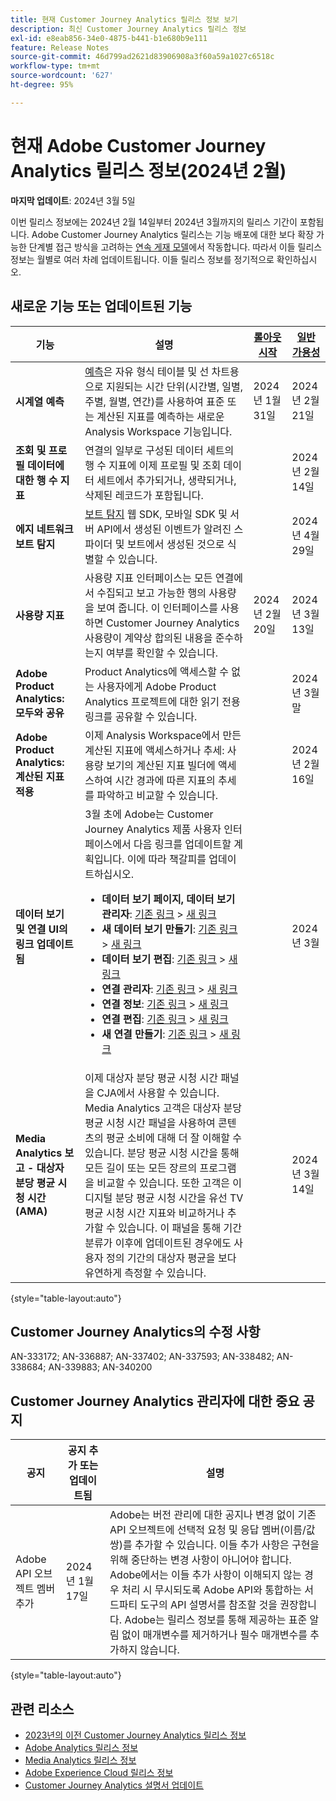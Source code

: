 ```yaml
---
title: 현재 Customer Journey Analytics 릴리스 정보 보기
description: 최신 Customer Journey Analytics 릴리스 정보
exl-id: e8eab856-34e0-4875-b441-b1e680b9e111
feature: Release Notes
source-git-commit: 46d799ad2621d83906908a3f60a59a1027c6518c
workflow-type: tm+mt
source-wordcount: '627'
ht-degree: 95%

---
```


# 현재 Adobe Customer Journey Analytics 릴리스 정보(2024년 2월)

**마지막 업데이트**: 2024년 3월 5일

이번 릴리스 정보에는 2024년 2월 14일부터 2024년 3월까지의 릴리스 기간이 포함됩니다. Adobe Customer Journey Analytics 릴리스는 기능 배포에 대한 보다 확장 가능한 단계별 접근 방식을 고려하는 [연속 게재 모델](releases.md)에서 작동합니다. 따라서 이들 릴리스 정보는 월별로 여러 차례 업데이트됩니다. 이들 릴리스 정보를 정기적으로 확인하십시오.

## 새로운 기능 또는 업데이트된 기능

| 기능 | 설명 | [롤아웃 시작](releases.md) | [일반 가용성](releases.md) |
| ----------- | ---------- | ------- | ---- |
| **시계열 예측** | [예측](../analysis-workspace/c-forecast/forecasting.md)은 자유 형식 테이블 및 선 차트용으로 지원되는 시간 단위(시간별, 일별, 주별, 월별, 연간)를 사용하여 표준 또는 계산된 지표를 예측하는 새로운 Analysis Workspace 기능입니다. | 2024년 1월 31일 | 2024년 2월 21일 |
| **조회 및 프로필 데이터에 대한 행 수 지표** | 연결의 일부로 구성된 데이터 세트의 행 수 지표에 이제 프로필 및 조회 데이터 세트에서 추가되거나, 생략되거나, 삭제된 레코드가 포함됩니다. |  | 2024년 2월 14일 |
| **에지 네트워크 보트 탐지** | [보트 탐지](https://experienceleague.adobe.com/docs/experience-platform/datastreams/bot-detection.html) 웹 SDK, 모바일 SDK 및 서버 API에서 생성된 이벤트가 알려진 스파이더 및 보트에서 생성된 것으로 식별할 수 있습니다. | | 2024년 4월 29일 |
| **사용량 지표** | 사용량 지표 인터페이스는 모든 연결에서 수집되고 보고 가능한 행의 사용량을 보여 줍니다. 이 인터페이스를 사용하면 Customer Journey Analytics 사용량이 계약상 합의된 내용을 준수하는지 여부를 확인할 수 있습니다. | 2024년 2월 20일 | 2024년 3월 13일 |
| **Adobe Product Analytics: 모두와 공유** | Product Analytics에 액세스할 수 없는 사용자에게 Adobe Product Analytics 프로젝트에 대한 읽기 전용 링크를 공유할 수 있습니다. |  | 2024년 3월 말 |
| **Adobe Product Analytics: 계산된 지표 적용** | 이제 Analysis Workspace에서 만든 계산된 지표에 액세스하거나 추세: 사용량 보기의 계산된 지표 빌더에 액세스하여 시간 경과에 따른 지표의 추세를 파악하고 비교할 수 있습니다. |  | 2024년 2월 16일 |
| **데이터 보기 및 연결 UI의 링크 업데이트됨** | 3월 초에 Adobe는 Customer Journey Analytics 제품 사용자 인터페이스에서 다음 링크를 업데이트할 계획입니다. 이에 따라 책갈피를 업데이트하십시오.<ul><li>**데이터 보기 페이지, 데이터 보기 관리자**: [기존 링크](https://experience.adobe.com/#/@aresstagevalidationco/platform/analytics/#/dataViewsCJA/manager) > [새 링크](https://experience.adobe.com/#/@org/platform/analytics/#/apps/data-management/data-views)</li><li>**새 데이터 보기 만들기**: [기존 링크](https://experience.adobe.com/#/@aresstagevalidationco/platform/analytics/#/dataViewsCJA/new) > [새 링크](https://experience.adobe.com/#/@org/platform/analytics/#/apps/data-management/data-views/new)</li><li>**데이터 보기 편집**: [기존 링크](https://experience.adobe.com/#/@aresstagevalidationco/platform/analytics/#/dataViewsCJA/edit/dv_65b9f6eba2c6554743236e88) > [새 링크](https://experience.adobe.com/#/@aresemeavalidationco/platform/analytics/#/apps/data-management/data-views/dv_62fde2e158324f2803c9e5d6/edit)</li><li>**연결 관리자**: [기존 링크](https://experience.adobe.com/#/@aresstagevalidationco/platform/analytics/#/connections2/manager) > [새 링크](https://experience.adobe.com/#/@org/platform/analytics/#/apps/data-management/connections)</li><li>**연결 정보**: [기존 링크](https://experience.adobe.com/#/@aresstagevalidationco/platform/analytics/#/connections2/view/dg_66749c92-784b-45bb-b114-e9e8377a2fc1) > [새 링크](https://experience.adobe.com/#/@org/platform/analytics/#/apps/data-management/connections/dg_a2b297a6-9220-440d-a403-ee8fbf627cd8)</li><li>**연결 편집**: [기존 링크](https://experience.adobe.com/#/@aresstagevalidationco/platform/analytics/#/connections2/edit/dg_66749c92-784b-45bb-b114-e9e8377a2fc1) > [새 링크](https://experience.adobe.com/#/@org/platform/analytics/#/apps/data-management/connections/dg_a2b297a6-9220-440d-a403-ee8fbf627cd8/edit)</li><li>**새 연결 만들기**: [기존 링크](https://experience.adobe.com/#/@aresstagevalidationco/platform/analytics/#/connections2/new) > [새 링크](https://experience.adobe.com/#/@org/platform/analytics/#/apps/data-management/connections/new/edit)</li></ul> |  | 2024년 3월 |
| **Media Analytics 보고 - 대상자 분당 평균 시청 시간(AMA)** | 이제 대상자 분당 평균 시청 시간 패널을 CJA에서 사용할 수 있습니다. Media Analytics 고객은 대상자 분당 평균 시청 시간 패널을 사용하여 콘텐츠의 평균 소비에 대해 더 잘 이해할 수 있습니다. 분당 평균 시청 시간을 통해 모든 길이 또는 모든 장르의 프로그램을 비교할 수 있습니다. 또한 고객은 이 디지털 분당 평균 시청 시간을 유선 TV 평균 시청 시간 지표와 비교하거나 추가할 수 있습니다. 이 패널을 통해 기간 분류가 이후에 업데이트된 경우에도 사용자 정의 기간의 대상자 평균을 보다 유연하게 측정할 수 있습니다. |  | 2024년 3월 14일 |

{style="table-layout:auto"}

## Customer Journey Analytics의 수정 사항

AN-333172; AN-336887; AN-337402; AN-337593; AN-338482; AN-338684; AN-339883; AN-340200

## Customer Journey Analytics 관리자에 대한 중요 공지

| 공지 | 공지 추가 또는 업데이트됨 | 설명 |
| --- | --- | --- |
| Adobe API 오브젝트 멤버 추가 | 2024년 1월 17일 | Adobe는 버전 관리에 대한 공지나 변경 없이 기존 API 오브젝트에 선택적 요청 및 응답 멤버(이름/값 쌍)를 추가할 수 있습니다. 이들 추가 사항은 구현을 위해 중단하는 변경 사항이 아니어야 합니다. Adobe에서는 이들 추가 사항이 이해되지 않는 경우 처리 시 무시되도록 Adobe API와 통합하는 서드파티 도구의 API 설명서를 참조할 것을 권장합니다. Adobe는 릴리스 정보를 통해 제공하는 표준 알림 없이 매개변수를 제거하거나 필수 매개변수를 추가하지 않습니다. |

{style="table-layout:auto"}

## 관련 리소스

* [2023년의 이전 Customer Journey Analytics 릴리스 정보](/help/release-notes/2023.md)
* [Adobe Analytics 릴리스 정보](https://experienceleague.adobe.com/docs/analytics/release-notes/latest.html?lang=ko-KR)
* [Media Analytics 릴리스 정보](https://experienceleague.adobe.com/docs/media-analytics/using/additional-resources/release-notes.html)
* [Adobe Experience Cloud 릴리스 정보](https://experienceleague.adobe.com/docs/release-notes/experience-cloud/current.html)
* [Customer Journey Analytics 설명서 업데이트](/help/release-notes/doc-changes.md)
